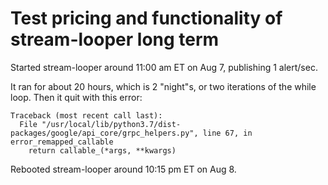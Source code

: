 # Test pricing and functionality of stream-looper long term

Started stream-looper around 11:00 am ET on Aug 7, publishing 1 alert/sec.

It ran for about 20 hours, which is 2 "night"s, or two iterations of the while loop.
Then it quit with this error:

```
Traceback (most recent call last):
  File "/usr/local/lib/python3.7/dist-packages/google/api_core/grpc_helpers.py", line 67, in error_remapped_callable
    return callable_(*args, **kwargs)
```

Rebooted stream-looper around 10:15 pm ET on Aug 8.
